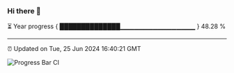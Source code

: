 ### Hi there 👋

⏳ Year progress { ██████████████▁▁▁▁▁▁▁▁▁▁▁▁▁▁▁▁ } 48.28 %

---

⏰ Updated on Tue, 25 Jun 2024 16:40:21 GMT

![Progress Bar CI](https://github.com/IshwaranRudhara/GIT-ACTION/workflows/Progress%20Bar%20CI/badge.svg)
